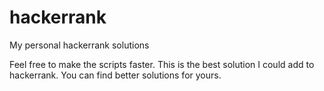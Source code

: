 # hackerrank
My personal hackerrank solutions

Feel free to make the scripts faster. This is the best solution I could add to hackerrank. You can find better solutions for yours.
